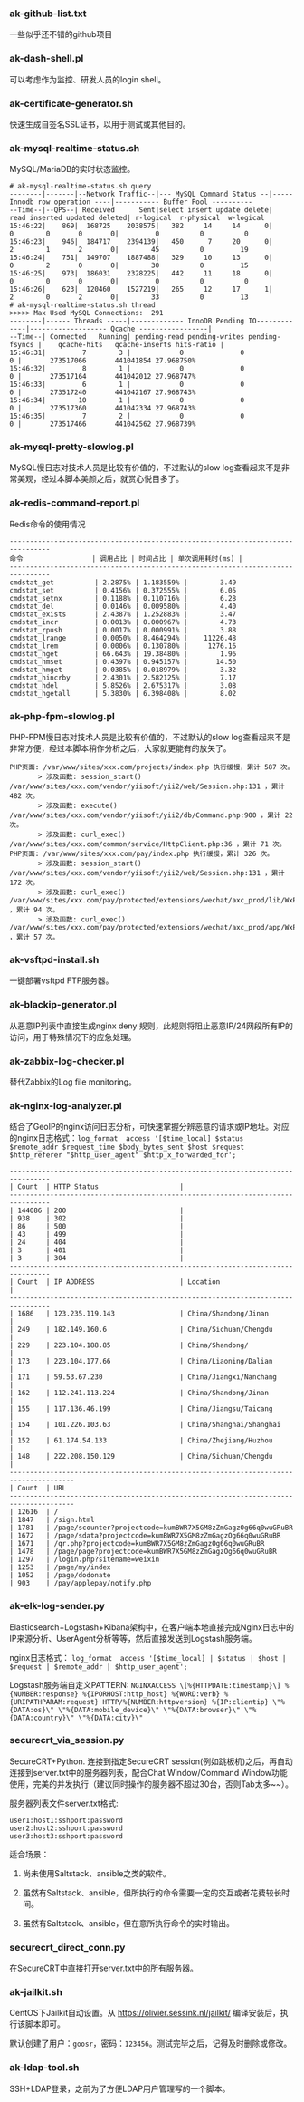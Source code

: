 ### ak-github-list.txt
一些似乎还不错的github项目

### ak-dash-shell.pl 
可以考虑作为监控、研发人员的login shell。

### ak-certificate-generator.sh
快速生成自签名SSL证书，以用于测试或其他目的。

### ak-mysql-realtime-status.sh 
MySQL/MariaDB的实时状态监控。

    # ak-mysql-realtime-status.sh query
    --------|-------|--Network Traffic--|--- MySQL Command Status --|----- Innodb row operation ----|----------- Buffer Pool ----------
    --Time--|--QPS--| Received      Sent|select insert update delete|  read inserted updated deleted| r-logical  r-physical  w-logical 
    15:46:22|    869|  168725    2038575|   382     14     14      0|     0        0       0       0|         0          0          0
    15:46:23|    946|  184717    2394139|   450      7     20      0|     2        1       2       0|        45          0         19
    15:46:24|    751|  149707    1887488|   329     10     13      0|     0        2       0       0|        30          0         15
    15:46:25|    973|  186031    2328225|   442     11     18      0|     0        0       0       0|         0          0          0
    15:46:26|    623|  120460    1527219|   265     12     17      1|     2        0       2       0|        33          0         13
    # ak-mysql-realtime-status.sh thread
    >>>>> Max Used MySQL Connections:  291
    --------|------ Threads -----|------------- InnoDB Pending IO-------------|------------------- Qcache -----------------|
    --Time--| Connected   Running| pending-read pending-writes pending-fsyncs |    qcache-hits   qcache-inserts hits-ratio |
    15:46:31|         7        3 |            0              0              0 |       273517066       441041854 27.968750%
    15:46:32|         8        1 |            0              0              0 |       273517164       441042012 27.968747%
    15:46:33|         6        1 |            0              0              0 |       273517240       441042167 27.968743%
    15:46:34|        10        1 |            0              0              0 |       273517360       441042334 27.968743%
    15:46:35|         7        2 |            0              0              0 |       273517466       441042562 27.968739%

### ak-mysql-pretty-slowlog.pl
MySQL慢日志对技术人员是比较有价值的，不过默认的slow log查看起来不是非常美观，经过本脚本美颜之后，就赏心悦目多了。

### ak-redis-command-report.pl
Redis命令的使用情况

```
--------------------------------------------------------------------------------
命令                 | 调用占比 | 时间占比 | 单次调用耗时(ms) |
--------------------------------------------------------------------------------
cmdstat_get          | 2.2875% | 1.183559% |        3.49
cmdstat_set          | 0.4156% | 0.372555% |        6.05
cmdstat_setnx        | 0.1188% | 0.110716% |        6.28
cmdstat_del          | 0.0146% | 0.009580% |        4.40
cmdstat_exists       | 2.4387% | 1.252883% |        3.47
cmdstat_incr         | 0.0013% | 0.000967% |        4.73
cmdstat_rpush        | 0.0017% | 0.000991% |        3.88
cmdstat_lrange       | 0.0050% | 8.464294% |    11226.48
cmdstat_lrem         | 0.0006% | 0.130780% |     1276.16
cmdstat_hget         | 66.643% | 19.38480% |        1.96
cmdstat_hmset        | 0.4397% | 0.945157% |       14.50
cmdstat_hmget        | 0.0385% | 0.018979% |        3.32
cmdstat_hincrby      | 2.4301% | 2.582125% |        7.17
cmdstat_hdel         | 5.8526% | 2.675317% |        3.08
cmdstat_hgetall      | 5.3830% | 6.398408% |        8.02
```

### ak-php-fpm-slowlog.pl
PHP-FPM慢日志对技术人员是比较有价值的，不过默认的slow log查看起来不是非常方便，经过本脚本稍作分析之后，大家就更能有的放矢了。

```
PHP页面: /var/www/sites/xxx.com/projects/index.php 执行缓慢，累计 587 次。
       > 涉及函数: session_start() /var/www/sites/xxx.com/vendor/yiisoft/yii2/web/Session.php:131 ，累计 482 次。
       > 涉及函数: execute() /var/www/sites/xxx.com/vendor/yiisoft/yii2/db/Command.php:900 ，累计 22 次。
       > 涉及函数: curl_exec() /var/www/sites/xxx.com/common/service/HttpClient.php:36 ，累计 71 次。
PHP页面: /var/www/sites/xxx.com/pay/index.php 执行缓慢，累计 326 次。
       > 涉及函数: session_start() /var/www/sites/xxx.com/vendor/yiisoft/yii2/web/Session.php:131 ，累计 172 次。
       > 涉及函数: curl_exec() /var/www/sites/xxx.com/pay/protected/extensions/wechat/axc_prod/lib/WxPay.Api.php:580 ，累计 94 次。
       > 涉及函数: curl_exec() /var/www/sites/xxx.com/pay/protected/extensions/wechat/axc_prod/app/WxPay.JsApiPay.php:118 ，累计 57 次。
```


### ak-vsftpd-install.sh
一键部署vsftpd FTP服务器。

### ak-blackip-generator.pl
从恶意IP列表中直接生成nginx deny 规则，此规则将阻止恶意IP/24网段所有IP的访问，用于特殊情况下的应急处理。

### ak-zabbix-log-checker.pl
替代Zabbix的Log file monitoring。

### ak-nginx-log-analyzer.pl
结合了GeoIP的nginx访问日志分析，可快速掌握分辨恶意的请求或IP地址。对应的nginx日志格式：`
log_format  access '[$time_local] $status $remote_addr $request_time $body_bytes_sent $host $request $http_referer "$http_user_agent" $http_x_forwarded_for'; 
`

    --------------------------------------------------------------------------------
    | Count  | HTTP Status                    |
    --------------------------------------------------------------------------------
    | 144086 | 200                            |
    | 938    | 302                            |
    | 86     | 500                            |
    | 43     | 499                            |
    | 24     | 404                            |
    | 3      | 401                            |
    | 3      | 304                            |
    --------------------------------------------------------------------------------
    | Count  | IP ADDRESS                     | Location                                 | 
    --------------------------------------------------------------------------------
    | 1686   | 123.235.119.143                | China/Shandong/Jinan                     | 
    | 249    | 182.149.160.6                  | China/Sichuan/Chengdu                    | 
    | 229    | 223.104.188.85                 | China/Shandong/                          | 
    | 173    | 223.104.177.66                 | China/Liaoning/Dalian                    | 
    | 171    | 59.53.67.230                   | China/Jiangxi/Nanchang                   | 
    | 162    | 112.241.113.224                | China/Shandong/Jinan                     | 
    | 155    | 117.136.46.199                 | China/Jiangsu/Taicang                    | 
    | 154    | 101.226.103.63                 | China/Shanghai/Shanghai                  | 
    | 152    | 61.174.54.133                  | China/Zhejiang/Huzhou                    | 
    | 148    | 222.208.150.129                | China/Sichuan/Chengdu                    | 
    --------------------------------------------------------------------------------------
    | Count  | URL                                                                       
    --------------------------------------------------------------------------------------
    | 12616  | /                                                                          
    | 1847   | /sign.html                                                               
    | 1781   | /page/scounter?projectcode=kumBWR7X5GM8zZmGagzOg66q0wuGRuBR     
    | 1672   | /page/sdata?projectcode=kumBWR7X5GM8zZmGagzOg66q0wuGRuBR       
    | 1671   | /qr.php?projectcode=kumBWR7X5GM8zZmGagzOg66q0wuGRuBR              
    | 1478   | /page/page?projectcode=kumBWR7X5GM8zZmGagzOg66q0wuGRuBR          
    | 1297   | /login.php?sitename=weixin                                          
    | 1253   | /page/my/index                                                 
    | 1052   | /page/dodonate                                                
    | 903    | /pay/applepay/notify.php                                                

### ak-elk-log-sender.py
Elasticsearch+Logstash+Kibana架构中，在客户端本地直接完成Nginx日志中的IP来源分析、UserAgent分析等等，然后直接发送到Logstash服务端。

nginx日志格式： `log_format  access '[$time_local] | $status | $host | $request | $remote_addr | $http_user_agent';`

Logstash服务端自定义PATTERN: `NGINXACCESS \[%{HTTPDATE:timestamp}\] %{NUMBER:response} %{IPORHOST:http_host} %{WORD:verb} %{URIPATHPARAM:request} HTTP/%{NUMBER:httpversion} %{IP:clientip} \"%{DATA:os}\" \"%{DATA:mobile_device}\" \"%{DATA:browser}\" \"%{DATA:country}\" \"%{DATA:city}\"`

### securecrt_via_session.py
SecureCRT+Python. 连接到指定SecureCRT session(例如跳板机)之后，再自动连接到server.txt中的服务器列表，配合Chat Window/Command Window功能使用，完美的并发执行（建议同时操作的服务器不超过30台，否则Tab太多~~）。

服务器列表文件server.txt格式: 

```
user1:host1:sshport:password
user2:host2:sshport:password
user3:host3:sshport:password
```

适合场景：

1. 尚未使用Saltstack、ansible之类的软件。

2. 虽然有Saltstack、ansible，但所执行的命令需要一定的交互或者花费较长时间。

3. 虽然有Saltstack、ansible，但在意所执行命令的实时输出。

### securecrt_direct_conn.py
在SecureCRT中直接打开server.txt中的所有服务器。

### ak-jailkit.sh
CentOS下Jailkit自动设置。从 https://olivier.sessink.nl/jailkit/ 编译安装后，执行该脚本即可。

默认创建了用户：`goosr`，密码：`123456`。测试完毕之后，记得及时删除或修改。

### ak-ldap-tool.sh
SSH+LDAP登录，之前为了方便LDAP用户管理写的一个脚本。

